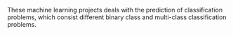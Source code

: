These machine learning projects deals with the prediction of classification problems, which consist different binary class and multi-class classification problems. 

